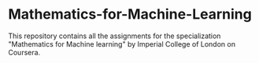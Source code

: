 # Mathematics-for-Machine-Learning

This repository contains all the assignments for the specialization "Mathematics for Machine learning" by Imperial College of London on Coursera.
